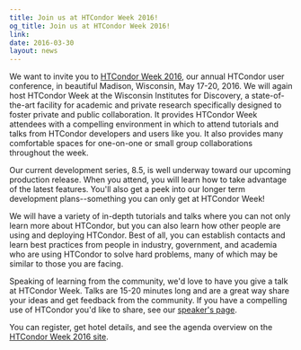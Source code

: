 ```yaml
---
title: Join us at HTCondor Week 2016!
og_title: Join us at HTCondor Week 2016!
link: 
date: 2016-03-30
layout: news
---
```


<p>We want to invite you to <a href="http://research.cs.wisc.edu/htcondor/HTCondorWeek2016/"> HTCondor Week 2016</a>, our annual HTCondor user conference, in beautiful Madison, Wisconsin, May 17-20, 2016. We will again host HTCondor Week at the Wisconsin Institutes for Discovery, a state-of-the-art facility for academic and private research specifically designed to foster private and public collaboration. It provides HTCondor Week attendees with a compelling environment in which to attend tutorials and talks from HTCondor developers and users like you. It also provides many comfortable spaces for one-on-one or small group collaborations throughout the week.  <p>Our current development series, 8.5, is well underway toward our upcoming production release. When you attend, you will learn how to take advantage of the latest features. You'll also get a peek into our longer term development plans--something you can only get at HTCondor Week!  <p>We will have a variety of in-depth tutorials and talks where you can not only learn more about HTCondor, but you can also learn how other people are using and deploying HTCondor. Best of all, you can establish contacts and learn best practices from people in industry, government, and academia who are using HTCondor to solve hard problems, many of which may be similar to those you are facing.  <p>Speaking of learning from the community, we'd love to have you give a talk at HTCondor Week. Talks are 15-20 minutes long and are a great way share your ideas and get feedback from the community. If you have a compelling use of HTCondor you'd like to share, see our <a href="http://research.cs.wisc.edu/htcondor/HTCondorWeek2016/speaker_info.html"> speaker's page</a>.  <p>You can register, get hotel details, and see the agenda overview on the <a href="http://research.cs.wisc.edu/htcondor/HTCondorWeek2016/">HTCondor Week 2016 site</a>. 
